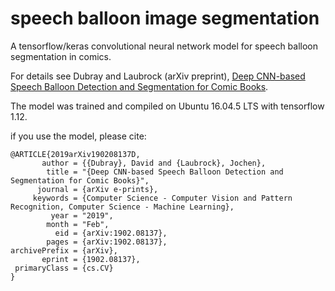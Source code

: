 # speech balloon image segmentation
A tensorflow/keras convolutional neural network model for speech balloon segmentation in comics.

For details see Dubray and Laubrock (arXiv preprint),
[Deep CNN-based Speech Balloon Detection and Segmentation for Comic Books](https://arxiv.org/abs/1902.08137).

The model was trained and compiled on Ubuntu 16.04.5 LTS with tensorflow 1.12.

if you use the model, please cite:

	@ARTICLE{2019arXiv190208137D,
		   author = {{Dubray}, David and {Laubrock}, Jochen},
			title = "{Deep CNN-based Speech Balloon Detection and Segmentation for Comic Books}",
		  journal = {arXiv e-prints},
		 keywords = {Computer Science - Computer Vision and Pattern Recognition, Computer Science - Machine Learning},
			 year = "2019",
			month = "Feb",
			  eid = {arXiv:1902.08137},
			pages = {arXiv:1902.08137},
	archivePrefix = {arXiv},
		   eprint = {1902.08137},
	 primaryClass = {cs.CV}
	}
